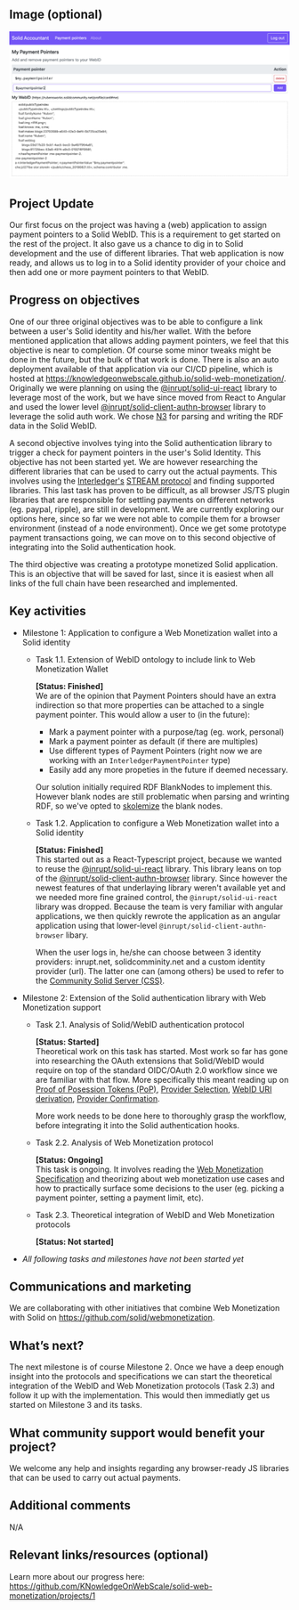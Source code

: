 <!-- The text in these bracketed sections will not appear once you publish the post. -->

<!-- Be sure to update all text in the {brackets} that appear in the title of your post. -->

<!-- As a Grant for the Web grantee it is important that you update the community and the program on the progress of your work. This is a chance to brag a little, name where you might have struggled and get feedback from the Web Monetization Community. -->


## Image (optional)

<!-- Share a project screenshot, a whiteboard doodle, or a photo of your team hard at work. -->
![solid accountant](solid-accountant.png "Solid Accountant")

## Project Update

<!-- Provide a short summary of how your project is going. Feel free to highlight a big win, a struggle you had or generally update us on where you are on your timeline. If this is your final report, provide a summary of how your project went during the funded period. -->
Our first focus on the project was having a (web) application to assign payment pointers to a Solid WebID. This is a requirement to get started on the rest of the project. It also gave us a chance to dig in to Solid development and the use of different libraries. That web application is now ready, and allows us to log in to a Solid identity provider of your choice and then add one or more payment pointers to that WebID.

## Progress on objectives

<!-- Referencing your original proposal, please update on each objective.
It's OK if some of them have evolved - simply share how and why that happened. If you have links to any outputs, either final or in-progress (e.g. mock ups, prototypes) share them here. This could include blogs, documentation, GitHub repos, tools audio-video content, etc. -->
One of our three original objectives was to be able to configure a link between a user's Solid identity and his/her wallet. With the before mentioned application that allows adding payment pointers, we feel that this objective is near to completion. Of course some minor tweaks might be done in the future, but the bulk of that work is done. There is also an auto deployment available of that application via our CI/CD pipeline, which is hosted at https://knowledgeonwebscale.github.io/solid-web-monetization/.  
Originally we were planning on using the [@inrupt/solid-ui-react](https://www.npmjs.com/package/@inrupt/solid-ui-react) library to leverage most of the work, but we have since moved from React to Angular and used the lower level [@inrupt/solid-client-authn-browser](https://www.npmjs.com/package/@inrupt/solid-client-authn-browser) library to leverage the solid auth work. We chose [N3](https://www.npmjs.com/package/n3) for parsing and writing the RDF data in the Solid WebID.

A second objective involves tying into the Solid authentication library to trigger a check for payment pointers in the user's Solid Identity. This objective has not been started yet. We are however researching the different libraries that can be used to carry out the actual payments. This involves using the [Interledger's](https://interledger.org/) [STREAM protocol](https://interledger.org/rfcs/0029-stream/) and finding supported libraries. This last task has proven to be difficult, as all browser JS/TS plugin libraries that are responsible for settling payments on different networks (eg. paypal, ripple), are still in development. We are currently exploring our options here, since so far we were not able to compile them for a browser environment (instead of a node environment). Once we get some prototype payment transactions going, we can move on to this second objective of integrating into the Solid authentication hook.

The third objective was creating a prototype monetized Solid application. This is an objective that will be saved for last, since it is easiest when all links of the full chain have been researched and implemented.

## Key activities

<!-- Please report on the key activities outlined in your original proposal.
 It's OK if some of them have evolved - simply share how and why that happened. If you have links to any outputs, either final or in-progress (e.g. mock ups, prototypes) share them here. This could include blogs, documentation, GitHub repos, tools audio-video content, etc. -->
 * Milestone 1: Application to configure a Web Monetization wallet into a Solid identity
    * Task 1.1. Extension of WebID ontology to include link to Web Monetization Wallet

        **[Status: Finished]**  
        We are of the opinion that Payment Pointers should have an extra indirection so that more properties can be attached to a single payment pointer. This would allow a user to (in the future):

         * Mark a payment pointer with a purpose/tag (eg. work, personal)
         * Mark a payment pointer as default (if there are multiples)
         * Use different types of Payment Pointers (right now we are working with an `InterledgerPaymentPointer` type)
         * Easily add any more propeties in the future if deemed necessary.
        
        Our solution initially required RDF BlankNodes to implement this. However blank nodes are still problematic when parsing and wrinting RDF, so we've opted to [skolemize](https://www.w3.org/TR/rdf11-concepts/#section-skolemization) the blank nodes. 

    * Task 1.2. Application to configure a Web Monetization wallet into a Solid identity

        **[Status: Finished]**          
        This started out as a React-Typescript project, because we wanted to reuse the [@inrupt/solid-ui-react](https://www.npmjs.com/package/@inrupt/solid-ui-react) library. This library leans on top of the [@inrupt/solid-client-authn-browser](https://www.npmjs.com/package/@inrupt/solid-client-authn-browser) library. Since however the newest features of that underlaying library weren't available yet and we needed more fine grained control, the `@inrupt/solid-ui-react` library was dropped. Because the team is very familiar with angular applications, we then quickly rewrote the application as an angular application using that lower-level `@inrupt/solid-client-authn-browser` libary.

        When the user logs in, he/she can choose between 3 identity providers: inrupt.net, solidcomminity.net and a custom identity provider (url). The latter one can (among others) be used to refer to the [Community Solid Server (CSS)](https://github.com/solid/community-server).

 * Milestone 2: Extension of the Solid authentication library with Web Monetization support
    * Task 2.1. Analysis of Solid/WebID authentication protocol
        
        **[Status: Started]**  
        Theoretical work on this task has started. Most work so far has gone into researching the OAuth extensions that Solid/WebID would require on top of the standard OIDC/OAuth 2.0 workflow since we are familiar with that flow. More specifically this meant reading up on [Proof of Posession Tokens (PoP)](https://tools.ietf.org/html/rfc7800), [Provider Selection](https://github.com/solid/webid-oidc-spec/blob/master/example-workflow.md#21-provider-selection), [WebID URI derivation](https://github.com/solid/webid-oidc-spec#deriving-webid-uri-from-id-token), [Provider Confirmation](https://github.com/solid/webid-oidc-spec#authorized-oidc-issuer-discovery).

        More work needs to be done here to thoroughly grasp the workflow, before integrating it into the Solid authentication hooks.

    * Task 2.2. Analysis of Web Monetization protocol

        **[Status: Ongoing]**  
        This task is ongoing. It involves reading the [Web Monetization Specification](https://webmonetization.org/specification.html) and theorizing about web monetization use cases and how to practically surface some decisions to the user (eg. picking a payment pointer, setting a payment limit, etc).
    
    * Task 2.3. Theoretical integration of WebID and Web Monetization protocols

        **[Status: Not started]**

* *All following tasks and milestones have not been started yet*


## Communications and marketing

<!-- How have you discussed your work in public? Please include any links to writing, interviews, podcasts, webinars, tutorials etc. If you included marketing in your budget, provide examples of how those funds were spent. -->

We are collaborating with other initiatives that combine Web Monetization with Solid on https://github.com/solid/webmonetization.


## What’s next?

<!-- For Progress reports: What will you do during the remainder of your funded grant period? What is still left to accomplish on your timeline?   For Final reports, let us know where you’ll take your work next? -->

The next milestone is of course Milestone 2. Once we have a deep enough insight into the protocols and specifications we can start the theoretical integration of the WebID and Web Monetization protocols (Task 2.3) and follow it up with the implementation. This would then immediatly get us started on Milestone 3 and its tasks.

## What community support would benefit your project?

<!-- Please let readers  know if there are ways we can help problem-solve, advance your work or make connections. -->

We welcome any help and insights regarding any browser-ready JS libraries that can be used to carry out actual payments.

## Additional comments

<!-- Is there something that we haven’t asked you would like to share? -->
N/A

## Relevant links/resources  (optional)

Learn more about our progress here: https://github.com/KNowledgeOnWebScale/solid-web-monetization/projects/1